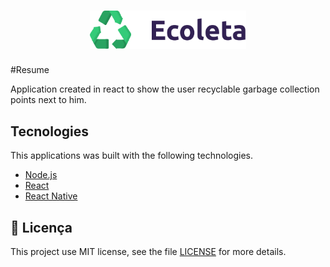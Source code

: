 <h1 align="center">
<img src="web/src/assets/logo.svg" width="250px" />
</h1>

#Resume

Application created in react to show the user recyclable garbage collection points next to him.


## Tecnologies

This applications was built with the following technologies.

- [Node.js](https://nodejs.org/en/)
- [React](https://reactjs.org)
- [React Native](https://facebook.github.io/react-native/)

## :memo: Licença

This project use MIT license, see the file [LICENSE](LICENSE) for more details.